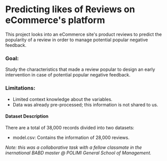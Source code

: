 # Predicting likes of Reviews on eCommerce's platform
This project looks into an eCommerce site's product reviews to predict the popularity of a review in order to manage potential popular negative feedback.
### Goal:
Study the characteristics that made a review popular to design an early intervention in case of potential popular negative feedback.
### Limitations:
* Limited context knowledge about the variables.
* Data was already pre-processed; this information is not shared to us.
#### Dataset Description
There are a total of 38,000 records divided into two datasets:
* model.csv: Contains the information of 28,000 reviews.

_Note: this was a collaborative task with a fellow classmate in the inernational BABD master @ POLIMI General School of Management._
